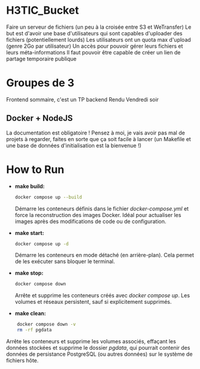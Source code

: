 # H3TIC_Bucket

Faire un serveur de fichiers (un peu à la croisée entre S3 et WeTransfer)
Le but est d'avoir une base d'utilisateurs qui sont capables d'uploader des fichiers (potentiellement lourds)
Les utilisateurs ont un quota max d'upload (genre 2Go par utilisateur)
Un accès pour pouvoir gérer leurs fichiers et leurs méta-informations
Il faut pouvoir être capable de créer un lien de partage temporaire publique

# Groupes de 3

Frontend sommaire, c'est un TP backend
Rendu Vendredi soir

## Docker + NodeJS

La documentation est obligatoire !
Pensez à moi, je vais avoir pas mal de projets à regarder, faites en sorte que ça soit facile à lancer (un Makefile et une base de données d'initialisation est la bienvenue !)

# How to Run

- **make build:**

  ```sh
  docker compose up --build
  ```

  Démarre les conteneurs définis dans le fichier _docker-compose.yml_ et force la reconstruction des images Docker. Idéal pour actualiser les images après des modifications de code ou de configuration.

- **make start:**

  ```sh
  docker compose up -d
  ```

  Démarre les conteneurs en mode détaché (en arrière-plan). Cela permet de les exécuter sans bloquer le terminal.

- **make stop:**

  ```sh
  docker compose down
  ```

  Arrête et supprime les conteneurs créés avec _docker compose up_. Les volumes et réseaux persistent, sauf si explicitement supprimés.

- **make clean:**

```sh
	docker compose down -v
	rm -rf pgdata
```

Arrête les conteneurs et supprime les volumes associés, effaçant les données stockées et supprime le dossier _pgdata_, qui pourrait contenir des données de persistance PostgreSQL (ou autres données) sur le système de fichiers hôte.

